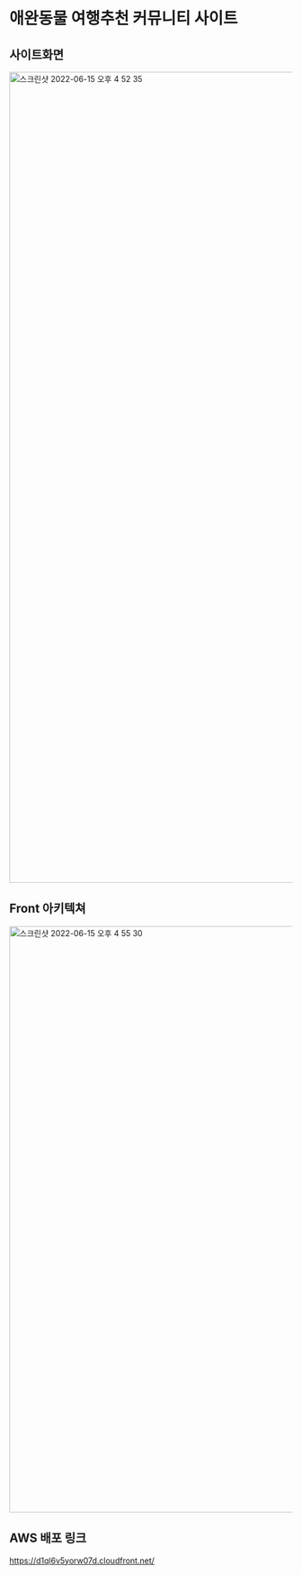 # 애완동물 여행추천 커뮤니티 사이트

## 사이트화면
<img width="1440" alt="스크린샷 2022-06-15 오후 4 52 35" src="https://user-images.githubusercontent.com/77093030/173773247-a29772b7-fe78-4fea-b81c-caba6e808fbc.png" />

## Front 아키텍쳐
<img width="1041" alt="스크린샷 2022-06-15 오후 4 55 30" src="https://user-images.githubusercontent.com/77093030/173773639-5029af6e-fb0c-45c3-b24e-59ebbe55a117.png" />

## AWS 배포 링크
https://d1ql6v5yorw07d.cloudfront.net/

